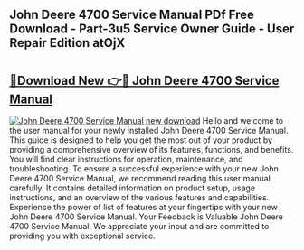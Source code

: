 ## John Deere 4700 Service Manual PDf Free Download - Part-3u5 Service Owner Guide - User Repair Edition atOjX

# <h2><a href="http://bc89589.oget.top/?id=John+Deere+4700+Service+Manual">🔗Download New 👉🔴 John Deere 4700 Service Manual</a></h2>

[![John Deere 4700 Service Manual new download](https://i.imgur.com/5g1atiW.png)](http://bc89589.oget.top/?id=John+Deere+4700+Service+Manual)
Hello and welcome to the user manual for your newly installed John Deere 4700 Service Manual. This guide is designed to help you get the most out of your product by providing a comprehensive overview of its features, functions, and benefits. You will find clear instructions for operation, maintenance, and troubleshooting. To ensure a successful experience with your new John Deere 4700 Service Manual, we recommend reading this user manual carefully. It contains detailed information on product setup, usage instructions, and an overview of the various features and capabilities. Experience the power of list of features at your fingertips with your new John Deere 4700 Service Manual. Your Feedback is Valuable John Deere 4700 Service Manual. We appreciate your input and are committed to providing you with exceptional service.
